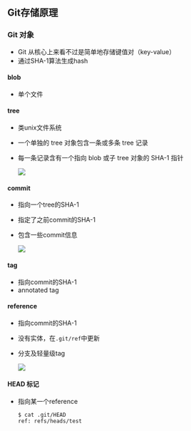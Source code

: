 ## Git存储原理

### Git 对象

- Git 从核心上来看不过是简单地存储键值对（key-value）
- 通过SHA-1算法生成hash

#### blob

- 单个文件

#### tree

- 类unix文件系统

- 一个单独的 tree 对象包含一条或多条 tree 记录

- 每一条记录含有一个指向 blob 或子 tree 对象的 SHA-1 指针

  ![](https://git-scm.com/figures/18333fig0902-tn.png)

#### commit

- 指向一个tree的SHA-1

- 指定了之前commit的SHA-1

- 包含一些commit信息

  ![](https://git-scm.com/figures/18333fig0903-tn.png)

#### tag

- 指向commit的SHA-1
- annotated tag

#### reference

- 指向commit的SHA-1

- 没有实体，在`.git/ref`中更新

- 分支及轻量级tag

  ![](https://git-scm.com/figures/18333fig0904-tn.png)

#### HEAD 标记

- 指向某一个reference

  ```
  $ cat .git/HEAD
  ref: refs/heads/test
  ```

